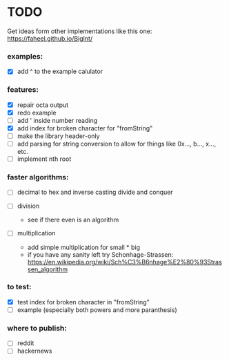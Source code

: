 # TODO

Get ideas form other implementations like this one: https://faheel.github.io/BigInt/

### examples:

- [x] add ^ to the example calulator

### features:

- [x] repair octa output
- [x] redo example
- [ ] add ' inside number reading
- [x] add index for broken character for "fromString"
- [ ] make the library header-only
- [ ] add parsing for string conversion to allow for things like 0x..., b..., x..., etc.
- [ ] implement nth root

### faster algorithms:

- [ ] decimal to hex and inverse casting
  divide and conquer
- [ ] division

    - see if there even is an algorithm

- [ ] multiplication

    - add simple multiplication for small * big
    - if you have any sanity left try
      Schonhage-Strassen: https://en.wikipedia.org/wiki/Sch%C3%B6nhage%E2%80%93Strassen_algorithm

### to test:

- [x] test index for broken character in "fromString"
- [ ] example (especially both powers and more paranthesis)

### where to publish:

- [ ] reddit
- [ ] hackernews